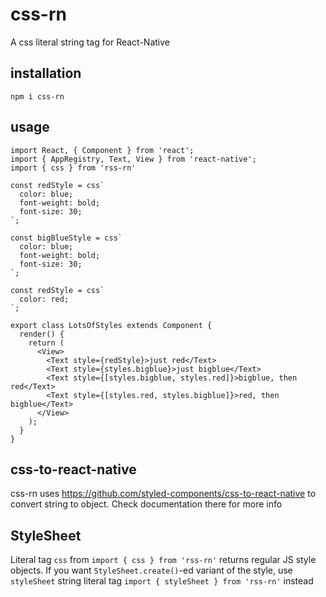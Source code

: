 # css-rn
A css literal string tag for React-Native

## installation
```
npm i css-rn
```

## usage
```
import React, { Component } from 'react';
import { AppRegistry, Text, View } from 'react-native';
import { css } from 'rss-rn'

const redStyle = css`
  color: blue;
  font-weight: bold;
  font-size: 30;
`;

const bigBlueStyle = css`
  color: blue;
  font-weight: bold;
  font-size: 30;
`;

const redStyle = css`
  color: red;
`;

export class LotsOfStyles extends Component {
  render() {
    return (
      <View>
        <Text style={redStyle}>just red</Text>
        <Text style={styles.bigblue}>just bigblue</Text>
        <Text style={[styles.bigblue, styles.red]}>bigblue, then red</Text>
        <Text style={[styles.red, styles.bigblue]}>red, then bigblue</Text>
      </View>
    );
  }
}
```

## css-to-react-native
css-rn uses https://github.com/styled-components/css-to-react-native to convert string to object. Check documentation there for more info

## StyleSheet
Literal tag `css` from `import { css } from 'rss-rn'` returns regular JS style objects.
If you want `StyleSheet.create()`-ed variant of the style, use `styleSheet` string literal tag `import { styleSheet } from 'rss-rn'` instead
